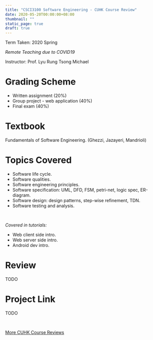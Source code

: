 ```yaml
---
title: "CSCI3100 Software Engineering - CUHK Course Review"
date: 2020-05-20T00:00:00+08:00
thumbnail: ""
static_page: true
draft: true
---
```


Term Taken: 2020 Spring

*Remote Teaching due to COVID19*

Instructor: Prof. Lyu Rung Tsong Michael

# Grading Scheme
* Written assignment (20%)
* Group project - web application (40%)
* Final exam (40%)

# Textbook
Fundamentals of Software Engineering. (Ghezzi, Jazayeri, Mandrioli)

# Topics Covered
* Software life cycle.
* Software qualities.
* Software engineering principles.
* Software specification: UML, DFD, FSM, petri-net, logic spec, ER-diagram.
* Software design: design patterns, step-wise refinement, TDN.
* Software testing and analysis.

<br />

*Covered in tutorials:*
* Web client side intro.
* Web server side intro.
* Android dev intro.

# Review
TODO

# Project Link
TODO

<br />

[More CUHK Course Reviews](/course-review)